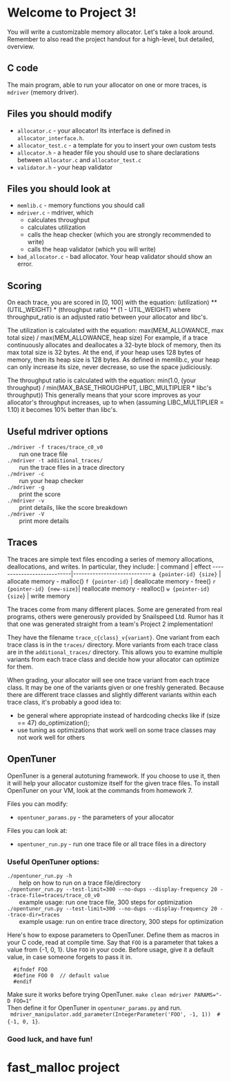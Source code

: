 # Welcome to Project 3!

You will write a customizable memory allocator. Let's take a look around. Remember to also read
the project handout for a high-level, but detailed, overview.


## C code
The main program, able to run your allocator on one or more traces, is `mdriver` (memory driver).
## Files you should modify
* `allocator.c` - your allocator! Its interface is defined in `allocator_interface.h`.
* `allocator_test.c` - a template for you to insert your own custom tests
* `allocator.h` - a header file you should use to share declarations between `allocator.c` and `allocator_test.c`
* `validator.h` - your heap validator

## Files you should look at
* `memlib.c` - memory functions you should call
* `mdriver.c` - mdriver, which
    * calculates throughput
    * calculates utilization
    * calls the heap checker (which you are strongly recommended to write)
    * calls the heap validator (which you will write)
* `bad_allocator.c` - bad allocator. Your heap validator should show an error.

## Scoring
On each trace, you are scored in [0, 100] with the equation:
  (utilization) ** (UTIL_WEIGHT) * (throughput ratio) ** (1 - UTIL_WEIGHT)
where throughput_ratio is an adjusted ratio between your allocator and libc's.

The utilization is calculated with the equation:
  max(MEM_ALLOWANCE, max total size) / max(MEM_ALLOWANCE, heap size)
For example, if a trace continuously allocates and deallocates a 32-byte block of memory, then its
max total size is 32 bytes. At the end, if your heap uses 128 bytes of memory, then its heap size
is 128 bytes. As defined in memlib.c, your heap can only increase its size, never decrease, so use
the space judiciously.

The throughput ratio is calculated with the equation:
  min(1.0, (your throughput) / min(MAX_BASE_THROUGHPUT, LIBC_MULTIPLIER * libc's throughput))
This generally means that your score improves as your allocator's throughput increases, up to when
(assuming LIBC_MULTIPLIER = 1.10) it becomes 10% better than libc's.

## Useful mdriver options
`./mdriver -f traces/trace_c0_v0`  
&nbsp;&nbsp;&nbsp;&nbsp;&nbsp;&nbsp;    run one trace file   
`./mdriver -t additional_traces/`     
&nbsp;&nbsp;&nbsp;&nbsp;&nbsp;&nbsp;    run the trace files in a trace directory   
`./mdriver -c`   
&nbsp;&nbsp;&nbsp;&nbsp;&nbsp;&nbsp;    run your heap checker   
`./mdriver -g`   
&nbsp;&nbsp;&nbsp;&nbsp;&nbsp;&nbsp;    print the score  
`./mdriver -v`   
&nbsp;&nbsp;&nbsp;&nbsp;&nbsp;&nbsp;    print details, like the score breakdown  
`./mdriver -V`   
&nbsp;&nbsp;&nbsp;&nbsp;&nbsp;&nbsp;    print more details    

## Traces
The traces are simple text files encoding a series of memory allocations, deallocations, and
writes. In particular, they include:
  |            command       |          effect
  ---------------------------|----------------------------
  `a {pointer-id} {size}`    |  allocate memory - malloc()
  `f {pointer-id}`           |  deallocate memory - free()
  `r {pointer-id} {new-size}`|  reallocate memory - realloc()
  `w {pointer-id} {size`}    |  write memory

The traces come from many different places. Some are generated from real programs, others were
generously provided by Snailspeed Ltd. Rumor has it that one was generated straight from a team's
Project 2 implementation!

They have the filename `trace_c{class}_v{variant}`. One variant from each trace class is in the
`traces/` directory. More variants from each trace class are in the `additional_traces/` directory.
This allows you to examine multiple variants from each trace class and decide how your allocator
can optimize for them.

When grading, your allocator will see one trace variant from each trace class. It may be one of the
variants given or one freshly generated. Because there are different trace classes and slightly
different variants within each trace class, it's probably a good idea to:
* be general where appropriate
      instead of hardcoding checks like if (size == 47) do_optimization();
* use tuning
      as optimizations that work well on some trace classes may not work well for others

## OpenTuner
OpenTuner is a general autotuning framework. If you choose to use it, then it will help your
allocator customize itself for the given trace files. To install OpenTuner on your VM,
look at the commands from homework 7.

Files you can modify:
* `opentuner_params.py` - the parameters of your allocator

Files you can look at:
* `opentuner_run.py` - run one trace file or all trace files in a directory

### Useful OpenTuner options:    
`./opentuner_run.py -h`   
&nbsp;&nbsp;&nbsp;&nbsp;&nbsp;&nbsp;  help on how to run on a trace file/directory   
`./opentuner_run.py --test-limit=300 --no-dups --display-frequency 20 --trace-file=traces/trace_c0_v0`    
&nbsp;&nbsp;&nbsp;&nbsp;&nbsp;&nbsp;       example usage: run one trace file, 300 steps for optimization   
`./opentuner_run.py --test-limit=300 --no-dups --display-frequency 20 --trace-dir=traces`   
&nbsp;&nbsp;&nbsp;&nbsp;&nbsp;&nbsp;       example usage: run on entire trace directory, 300 steps for optimization     

Here's how to expose parameters to OpenTuner. Define them as macros in your C code, read at compile
time. Say that `FOO` is a parameter that takes a value from {-1, 0, 1}. Use `FOO` in your code. Before
usage, give it a default value, in case someone forgets to pass it in.
```
  #ifndef FOO
  #define FOO 0  // default value
  #endif
```
Make sure it works before trying OpenTuner.
`make clean mdriver PARAMS="-D FOO=1"`   
Then define it for OpenTuner in `opentuner_params.py` and run.    
 ` mdriver_manipulator.add_parameter(IntegerParameter('FOO', -1, 1))  # {-1, 0, 1}`.   

### Good luck, and have fun!
# fast_malloc project 
